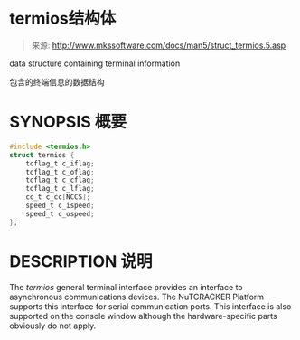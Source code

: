 # termios结构体

>来源: http://www.mkssoftware.com/docs/man5/struct_termios.5.asp

data structure containing terminal information 

包含的终端信息的数据结构

# SYNOPSIS 概要
```c
#include <termios.h>
struct termios {
	tcflag_t c_iflag;
	tcflag_t c_oflag;
	tcflag_t c_cflag;
	tcflag_t c_lflag;
	cc_t c_cc[NCCS];
	speed_t c_ispeed;
	speed_t c_ospeed;
};
```
# DESCRIPTION 说明

The *termios* general terminal interface provides an interface to asynchronous communications devices. The NuTCRACKER Platform supports this interface for serial communication ports. This interface is also supported on the console window although the hardware-specific parts obviously do not apply.
